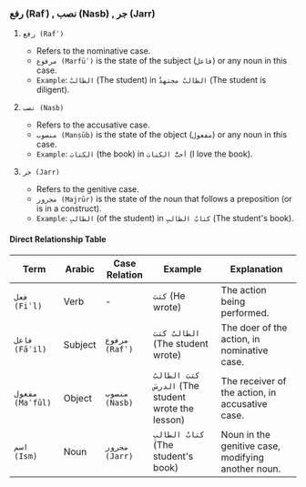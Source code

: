 ### رفع (Rafʿ) , نصب (Nasb) , جر (Jarr)

1. `رفع (Rafʿ)`
    - Refers to the nominative case.
    - `مرفوع (Marfūʿ)` is the state of the subject (`فاعل`) or any noun in this case.
    - `Example`: `الطالبُ` (The student) in `الطالبُ مجتهدٌ` (The student is diligent).

2. `نصب (Nasb)`
    - Refers to the accusative case.
    - `منصوب (Manṣūb)` is the state of the object (`مفعول`) or any noun in this case.
    - `Example`: `الكتابَ` (the book) in `أحبُّ الكتابَ` (I love the book).

3. `جر (Jarr)`
    - Refers to the genitive case.
    - `مجرور (Majrūr)` is the state of the noun that follows a preposition (or is in a construct).
    - `Example`: `الطالبِ` (of the student) in `كتابُ الطالبِ` (The student's book).

#### Direct Relationship Table

| Term               | Arabic     | Case Relation         | Example                                              | Explanation                                          |
|--------------------|------------|-----------------------|------------------------------------------------------|------------------------------------------------------|
| `فعل (Fiʿl)`       | Verb       | -                     | `كتبَ` (He wrote)                                    | The action being performed.                          |
| `فاعل (Fāʿil)`     | Subject    | `مرفوع (Rafʿ)`        | `الطالبُ كتبَ` (The student wrote)                   | The doer of the action, in nominative case.          |
| `مفعول (Maʿfūl)`   | Object     | `منصوب (Nasb)`        | `كتبَ الطالبُ الدرسَ` (The student wrote the lesson) | The receiver of the action, in accusative case.      |
| `اسم (Ism)`        | Noun       | `مجرور (Jarr)`        | `كتابُ الطالبِ` (The student's book)                 | Noun in the genitive case, modifying another noun.   |
